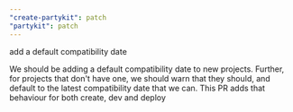 ```yaml
---
"create-partykit": patch
"partykit": patch
---
```


add a default compatibility date

We should be adding a default compatibility date to new projects. Further, for projects that don't have one, we should warn that they should, and default to the latest compatibility date that we can. This PR adds that behaviour for both create, dev and deploy
